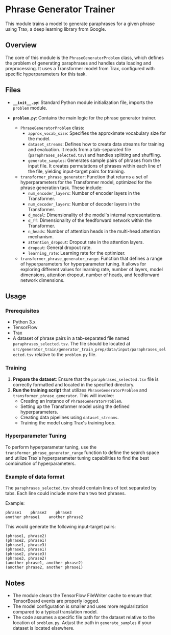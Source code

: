 # Phrase Generator Trainer

This module trains a model to generate paraphrases for a given phrase using Trax, a deep learning library from Google.

## Overview

The core of this module is the `PhraseGeneratorProblem` class, which defines the problem of generating paraphrases and handles data loading and preprocessing. It uses a Transformer model from Trax, configured with specific hyperparameters for this task.

## Files

-   **`__init__.py`**: Standard Python module initialization file, imports the `problem` module.
-   **`problem.py`**: Contains the main logic for the phrase generator trainer.

    -   `PhraseGeneratorProblem` class:
        -   `approx_vocab_size`: Specifies the approximate vocabulary size for the model.
        -   `dataset_streams`: Defines how to create data streams for training and evaluation. It reads from a tab-separated file (`paraphrases_selected.tsv`) and handles splitting and shuffling.
        -   `generate_samples`: Generates sample pairs of phrases from the input file. It creates permutations of phrases within each line of the file, yielding input-target pairs for training.
    -   `transformer_phrase_generator`: Function that returns a set of hyperparameters for the Transformer model, optimized for the phrase generation task. These include:
        -   `num_encoder_layers`: Number of encoder layers in the Transformer.
        -   `num_decoder_layers`: Number of decoder layers in the Transformer.
        -   `d_model`: Dimensionality of the model's internal representations.
        -   `d_ff`: Dimensionality of the feedforward network within the Transformer.
        -   `n_heads`: Number of attention heads in the multi-head attention mechanism.
        -   `attention_dropout`: Dropout rate in the attention layers.
        -   `dropout`: General dropout rate.
        -   `learning_rate`: Learning rate for the optimizer.
    -   `transformer_phrase_generator_range`: Function that defines a range of hyperparameters for hyperparameter tuning. It allows for exploring different values for learning rate, number of layers, model dimensions, attention dropout, number of heads, and feedforward network dimensions.

## Usage

### Prerequisites

-   Python 3.x
-   TensorFlow
-   Trax
-   A dataset of phrase pairs in a tab-separated file named `paraphrases_selected.tsv`. The file should be located at `src/generator_train/generator_train_prep/data/input/paraphrases_selected.tsv` relative to the `problem.py` file.

### Training

1. **Prepare the dataset**: Ensure that the `paraphrases_selected.tsv` file is correctly formatted and located in the specified directory.
2. **Run the training script** that utilizes `PhraseGeneratorProblem` and `transformer_phrase_generator`. This will involve:
    -   Creating an instance of `PhraseGeneratorProblem`.
    -   Setting up the Transformer model using the defined hyperparameters.
    -   Creating data pipelines using `dataset_streams`.
    -   Training the model using Trax's training loop.

### Hyperparameter Tuning

To perform hyperparameter tuning, use the `transformer_phrase_generator_range` function to define the search space and utilize Trax's hyperparameter tuning capabilities to find the best combination of hyperparameters.

### Example of data format

The `paraphrases_selected.tsv` should contain lines of text separated by tabs. Each line could include more than two text phrases.

Example:

```
phrase1    phrase2    phrase3
another phrase1    another phrase2
```

This would generate the following input-target pairs:

```
(phrase1, phrase2)
(phrase2, phrase1)
(phrase1, phrase3)
(phrase3, phrase1)
(phrase2, phrase3)
(phrase3, phrase2)
(another phrase1, another phrase2)
(another phrase2, another phrase1)
```

## Notes

-   The module clears the TensorFlow FileWriter cache to ensure that TensorBoard events are properly logged.
-   The model configuration is smaller and uses more regularization compared to a typical translation model.
-   The code assumes a specific file path for the dataset relative to the location of `problem.py`. Adjust the path in `generate_samples` if your dataset is located elsewhere.
